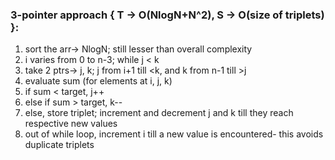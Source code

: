### 3-pointer approach { T -> O(NlogN+N^2), S -> O(size of triplets) }:
1. sort the arr-> NlogN; still lesser than overall complexity
2. i varies from 0 to n-3; while j < k
3. take 2 ptrs-> j, k; j from i+1 till <k, and k from n-1 till >j
4. evaluate sum (for elements at i, j, k)
5. if sum < target, j++
6. else if sum > target, k--
7. else, store triplet; increment and decrement j and k till they reach respective new values
8. out of while loop, increment i till a new value is encountered- this avoids duplicate triplets
